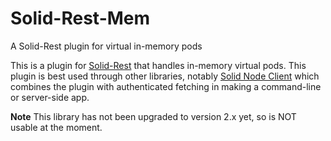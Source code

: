 # Solid-Rest-Mem

A Solid-Rest plugin for virtual in-memory pods

This is a plugin for [Solid-Rest](https://github.com/solid/solid-rest) that handles in-memory virtual pods.  This plugin is best used through other libraries, notably [Solid Node Client](https://github.com/solid/solid-node-client) which combines the plugin with authenticated fetching in making a command-line or server-side app.

**Note** This library has not been upgraded to version 2.x yet, so is NOT usable at the moment.


